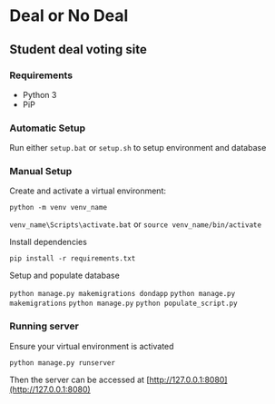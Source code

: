 # Deal or No Deal
## Student deal voting site

### Requirements
- Python 3
- PiP

### Automatic Setup

Run either `setup.bat` or `setup.sh` to setup environment and database

### Manual Setup

Create and activate a virtual environment:

`python -m venv venv_name`

`venv_name\Scripts\activate.bat` or `source venv_name/bin/activate`

Install dependencies

`pip install -r requirements.txt`

Setup and populate database

`python manage.py makemigrations dondapp`
`python manage.py makemigrations`
`python manage.py`
`python populate_script.py`

### Running server

Ensure your virtual environment is activated

`python manage.py runserver`

Then the server can be accessed at [http://127.0.0.1:8080](http://127.0.0.1:8080)